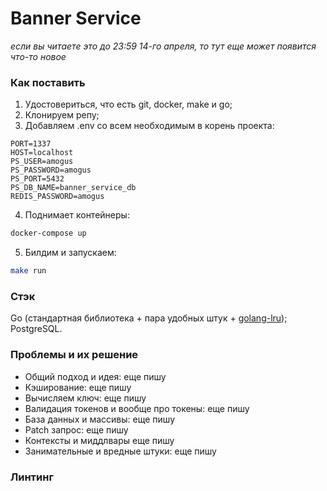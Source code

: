 # Banner Service
*если вы читаете это до 23:59 14-го апреля, то тут еще может появится что-то новое*
### Как поставить
1. Удостовериться, что есть git, docker, make и go;
2. Клонируем репу;
3. Добавляем .env со всем необходимым в корень проекта:
```
PORT=1337
HOST=localhost
PS_USER=amogus
PS_PASSWORD=amogus
PS_PORT=5432
PS_DB_NAME=banner_service_db
REDIS_PASSWORD=amogus
```
4. Поднимает контейнеры:
```sh
docker-compose up
```
5. Билдим и запускаем:
```sh
make run
```

### Стэк
Go (стандартная библиотека + пара удобных штук + [golang-lru](https://github.com/hashicorp/golang-lru));
PostgreSQL.

### Проблемы и их решение
- Общий подход и идея:
еще пишу
- Кэширование:
еще пишу
- Вычисляем ключ:
еще пишу
- Валидация токенов и вообще про токены:
еще пишу
- База данных и массивы:
еще пишу
- Patch запрос:
еще пишу
- Контексты и миддлвары
еще пишу
- Занимательные и вредные штуки:
еще пишу

### Линтинг
